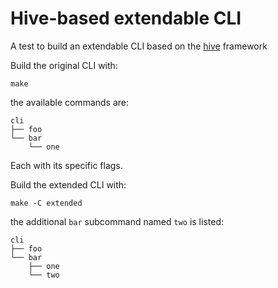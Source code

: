 # Hive-based extendable CLI

A test to build an extendable CLI based on the [hive](https://docs.cilium.io/en/latest/contributing/development/hive/) framework

Build the original CLI with:

`make`

the available commands are:

```
cli
├── foo
└── bar
    └── one
```

Each with its specific flags.

Build the extended CLI with:

`make -C extended`

the additional `bar` subcommand named `two` is listed:

```
cli
├── foo
└── bar
    ├── one
    └── two
```